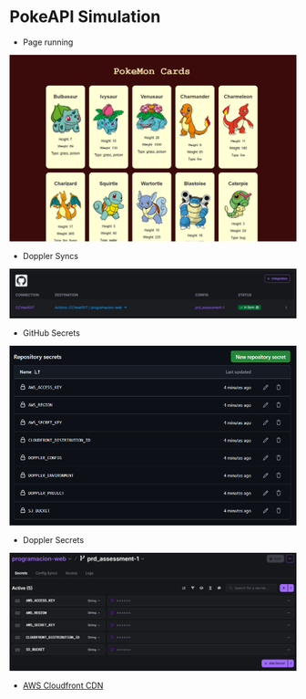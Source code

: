 # PokeAPI Simulation

-  Page running

![](./docs/main-page.png)

- Doppler Syncs 

![](./docs/syncs.png)

- GitHub Secrets

![](./docs/git-secrets.png)

- Doppler Secrets

![](./docs/doppler-secrets.png)

- [AWS Cloudfront CDN](da180dimbskta.cloudfront.net)